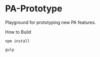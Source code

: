 # PA-Prototype

Playground for prototyping new PA features.

How to Build

``` npm install ```


```gulp```


